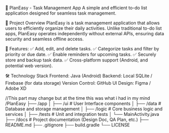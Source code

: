 📌 PlanEasy - Task Management App
A simple and efficient to-do list application designed for seamless task management.

📖 Project Overview
PlanEasy is a task management application that allows users to efficiently organize their daily activities. Unlike traditional to-do list apps, PlanEasy operates independently without external APIs, ensuring data security and seamless offline access.

🚀 Features:
✅ Add, edit, and delete tasks.
✅ Categorize tasks and filter by priority or due date.
✅ Enable reminders for upcoming tasks.
✅ Securely store and backup task data.
✅ Cross-platform support (Android, and potential web version).

🛠️ Technology Stack
Frontend: Java (Android)
Backend: Local SQLite / Firebase (for data storage)
Version Control: GitHub
UI Design: Figma / Adobe XD

//This part may change but at the time this was what i had in my mind 
/PlanEasy
 ├── /app
 │   ├── /ui      # User Interface components
 │   ├── /data    # Database and storage management
 │   ├── /logic   # Core business logic and services
 │   ├── /tests   # Unit and integration tests
 │   └── MainActivity.java
 ├── /docs        # Project documentation (Design Doc, QA Plan, etc.)
 ├── README.md
 ├── .gitignore
 ├── build.gradle
 └── LICENSE
